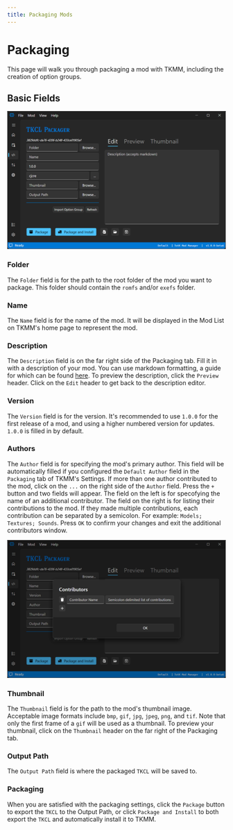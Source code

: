 ```yaml
---
title: Packaging Mods
---
```


# Packaging

This page will walk you through packaging a mod with TKMM, including the creation of option groups.

## Basic Fields

<p>
    <img width="650" src="./images/PackageMods_01_01.png">
</p>

### Folder

The `Folder` field is for the path to the root folder of the mod you want to package. This folder should contain the `romfs` and/or `exefs` folder.

### Name

The `Name` field is for the name of the mod. It will be displayed in the Mod List on TKMM's home page to represent the mod.

### Description

The `Description` field is on the far right side of the Packaging tab. Fill it in with a description of your mod. You can use markdown formatting, a guide for which can be found [here](https://www.markdownguide.org/basic-syntax/). To preview the description, click the `Preview` header. Click on the `Edit` header to get back to the description editor.

### Version

The `Version` field is for the version. It's recommended to use `1.0.0` for the first release of a mod, and using a higher numbered version for updates. `1.0.0` is filled in by default.

### Authors

The `Author` field is for specifying the mod's primary author. This field will be automatically filled if you configured the `Default Author` field in the `Packaging` tab of TKMM's Settings. If more than one author contributed to the mod, click on the `...` on the right side of the `Author` field. Press the `+` button and two fields will appear. The field on the left is for specofying the name of an additional contributor. The field on the right is for listing their contributions to the mod. If they made multiple contributions, each contribution can be separated by a semicolon. For example: `Models; Textures; Sounds`. Press `OK` to confirm your changes and exit the additional contributors window.

<p>
    <img width="650" src="./images/PackageMods_01_02.png">
</p>

### Thumbnail

The `Thumbnail` field is for the path to the mod's thumbnail image. Acceptable image formats include `bmp`, `gif`, `jpg`, `jpeg`, `png`, and `tif`. Note that only the first frame of a `gif` will be used as a thumbnail. To preview your thumbnail, click on the `Thumbnail` header on the far right of the Packaging tab.

### Output Path

The `Output Path` field is where the packaged `TKCL` will be saved to.

### Packaging

 When you are satisfied with the packaging settings, click the `Package` button to export the `TKCL` to the Output Path, or click `Package and Install` to both export the `TKCL` and automatically install it to TKMM.